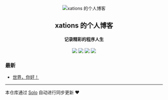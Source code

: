 <p align="center"><img alt="xations 的个人博客" src="https://static.b3log.org/images/brand/solo-32.png"></p><h2 align="center">
xations 的个人博客
</h2>

<h4 align="center">记录精彩的程序人生</h4>
<p align="center"><a title="xations 的个人博客" target="_blank" href="https://github.com/xations/solo-blog"><img src="https://img.shields.io/github/last-commit/xations/solo-blog.svg?style=flat-square&color=FF9900"></a>
<a title="GitHub repo size in bytes" target="_blank" href="https://github.com/xations/solo-blog"><img src="https://img.shields.io/github/repo-size/xations/solo-blog.svg?style=flat-square"></a>
<a title="Solo Version" target="_blank" href="https://github.com/b3log/solo/releases"><img src="https://img.shields.io/badge/solo-3.6.4-f1e05a.svg?style=flat-square&color=blueviolet"></a>
<a title="Hits" target="_blank" href="https://github.com/b3log/hits"><img src="https://hits.b3log.org/xations/solo-blog.svg"></a></p>

### 最新

* [世界，你好！](http://amdyes.top/hello-solo)



---

本仓库通过 [Solo](https://github.com/b3log/solo) 自动进行同步更新 ❤️ 